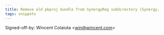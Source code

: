 ```yaml
---
title: Remove old pbproj bundle from SynergyReg subdirectory (Synergy, 2e2938d)
tags: snippets
---
```


Signed-off-by: Wincent Colaiuta &lt;win@wincent.com&gt;
